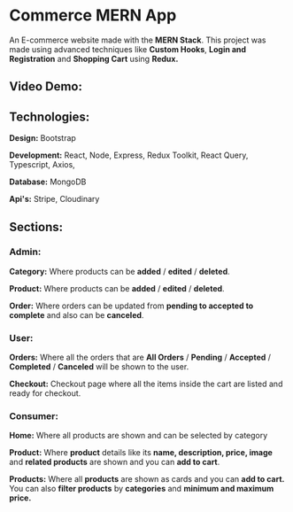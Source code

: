 # Commerce MERN App

An E-commerce website made with the **MERN Stack**. This project was
made using advanced techniques like **Custom Hooks**, **Login and
Registration** and **Shopping Cart** using **Redux.**

## Video Demo: 

## Technologies:

**Design:** Bootstrap

**Development:** React, Node, Express, Redux Toolkit, React Query,
Typescript, Axios,

**Database:** MongoDB

**Api's:** Stripe, Cloudinary

## Sections: 

### Admin: 
**Category:** Where products can be **added** / **edited** /
**deleted**.

**Product:** Where products can be **added** / **edited** / **deleted**.

**Order:** Where orders can be updated from **pending to accepted to
complete** and also can be **canceled**.

### User: 

**Orders:** Where all the orders that are **All Orders** / **Pending** /
**Accepted** / **Completed** / **Canceled** will be shown to the user.

**Checkout:** Checkout page where all the items inside the cart are
listed and ready for checkout.

### Consumer: 
**Home:** Where all products are shown and can be selected by category

**Product:** Where **product** details like its **name, description,
price, image** and **related products** are shown and you can **add to
cart**.

**Products:** Where all **products** are shown as cards and you can
**add to cart.** You can also **filter products** by **categories** and
**minimum and maximum price.**
